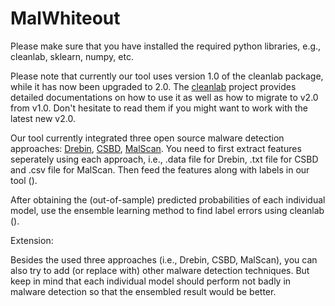 # MalWhiteout


Please make sure that you have installed the required python libraries, e.g., cleanlab, sklearn, numpy, etc.

Please note that currently our tool uses version 1.0 of the cleanlab package, while it has now been upgraded to 2.0. The [cleanlab](https://github.com/cleanlab/cleanlab) project provides detailed documentations on how to use it as well as how to migrate to v2.0 from v1.0. Don't hesitate to read them if you might want to work with the latest new v2.0.

Our tool currently integrated three open source malware detection approaches: [Drebin](https://github.com/MLDroid/drebin), [CSBD](https://github.com/MLDroid/csbd), [MalScan](https://github.com/malscan-android/MalScan). You need to first extract features seperately using each approach, i.e., .data file for Drebin, .txt file for CSBD and .csv file for MalScan. Then feed the features along with labels in our tool ().

After obtaining the (out-of-sample) predicted probabilities of each individual model, use the ensemble learning method to find label errors using cleanlab ().


Extension:

Besides the used three approaches (i.e., Drebin, CSBD, MalScan), you can also try to add (or replace with) other malware detection techniques. But keep in mind that each individual model should perform not badly in malware detection so that the ensembled result would be better.

